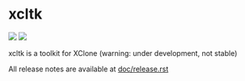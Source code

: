 # xcltk

[![](https://img.shields.io/pypi/v/xcltk.svg)][pypi]
[![](https://img.shields.io/github/license/hxj5/xcltk)][licence]

[pypi]: https://pypi.org/project/xcltk
[licence]: https://github.com/hxj5/xcltk

xcltk is a toolkit for XClone (warning: under development, not stable)

All release notes are available at [doc/release.rst][release]

[release]: https://github.com/hxj5/xcltk/blob/master/doc/release.rst

